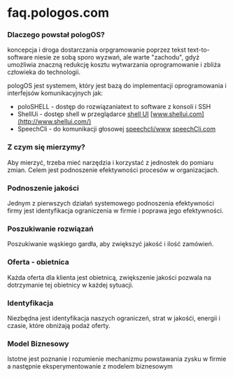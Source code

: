 # faq.pologos.com


### Dlaczego powstał pologOS?

koncepcja i droga dostarczania orpgramowanie poprzez tekst text-to-software niesie ze sobą sporo wyzwań, ale warte "zachodu", gdyż umożliwia znaczną redukcję kosztu wytwarzania oprogramowanie i zbliża człowieka do technologii.

pologOS jest systemem, który jest bazą do implementacji oprogramowania i interfejsów komunikacyjnych jak:

+ poloSHELL - dostęp do rozwiązaniatext to software z konsoli i SSH
+ ShellUi - dostęp shell w przeglądarce [shell UI](https://github.com/ShellUi) [www.shellui.com](http://www.shellui.com/)
+ SpeechCli -  do komunikacji głosowej [speechcli/www](https://github.com/speechcli/www) [speechCli.com](http://www.speechcli.com/)

### Z czym się mierzymy?

Aby mierzyć, trzeba mieć narzędzia i korzystać z jednostek do pomiaru zmian.
Celem jest podnoszenie efektywności procesów w organizacjach.

### Podnoszenie jakości

Jednym z pierwszych działań systemowego podnoszenia efektywności firmy jest identyfikacja ograniczenia w firmie i poprawa jego efektywności. 

### Poszukiwanie rozwiązań

Poszukiwanie wąskiego gardła, aby zwiększyć jakość i ilość zamówień.

### Oferta - obietnica

Każda oferta dla klienta jest obietnicą, zwiększenie jakości pozwala na dotrzymanie tej obietnicy w każdej sytuacji.

### Identyfikacja

Niezbędna jest identyfikacja naszych ograniczeń, strat w jakośći, energii i czasie, które obniżają podaż oferty.

### Model Biznesowy

Istotne jest poznanie i rozumienie mechanizmu powstawania zysku w firmie a następnie eksperymentowanie z modelem biznesowym
